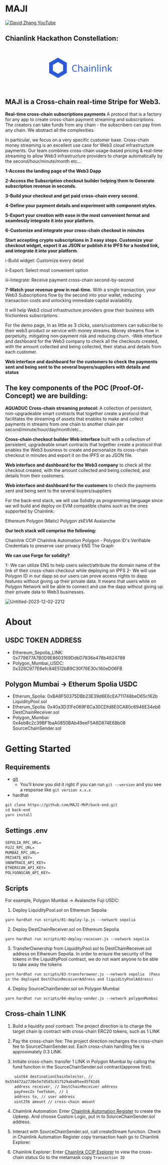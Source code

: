 # MAJI 
[![David Zhang YouTube](https://img.shields.io/badge/YouTube-FF0000?style=for-the-badge&logo=youtube&logoColor=white)](https://www.youtube.com/watch?v=hWrqhRe10s8)

## Chianlink Hackathon Constellation:
<br/>
<p align="center">
<a href="https://devpost.com/software/maji-3j8p1l?ref_content=user-portfolio&ref_feature=in_progress" target="_blank">
<img src="https://raw.githubusercontent.com/smartcontractkit/chainlink/develop/docs/logo-chainlink-blue.svg" width="225" alt="Chainlink logo">
</a>
</p>
<br/>

## MAJI is a Cross-chain real-time Stripe for Web3. 

**Real-time cross-chain subscriptions payments**
A protocol that is a factory for any app to create cross-chain payment streaming and subscriptions. The creators can take funds from any chain - the subscribers can pay from any chain. We abstract all the complexities. 

In particular, we focus on a very specific customer base. Cross-chain money streaming is an excellent use case for Web3 cloud infrastructure payments. Our team combines cross-chain usage-based pricing & real-time streaming to allow Web3 infrastructure providers to charge automatically by the second/hour/minute/month etc...

**1-Access the landing page of the Web3 Dapp**

**2-Access the Subscription checkout builder helping them to Generate subscription revenue in seconds.**

**3-Build your checkout and get paid cross-chain every second.**

**4-Define your payment details and experiment with component styles.**

**5-Export your creation with ease in the most convenient format and seamlessly integrate it into your platform.**

**6-Customize and integrate your cross-chain checkout in minutes**

**Start accepting crypto subscriptions in 3 easy steps. Customize your checkout widget, export it as JSON or publish it to IPFS for a hosted link, and integrate it into your platform.**

i-Build widget: Customize every detail

ii-Export: Select most convenient option

iii-Integrate: Receive payment cross-chain second-by-second

**7-Watch your revenue grow in real-time.**
With a single transaction, your Web3 Subscriptions flow by the second into your wallet, reducing transaction costs and unlocking immediate capital availability.

It will help Web3 cloud infrastructure providers grow their business with frictionless subscriptions.


For the demo page, In as little as 3 clicks, users/customers can subscribe to their web3 product or service with money streams. Money streams flow in perpetuity, mitigating non-payment risk and reducing churn. 
-Web interface and dashboard for the Web3 company to check all the checkouts created, with the amount collected and being collected, their status and details from each customer.

**Web interface and dashboard for the customers to check the payments sent and being sent to the several buyers/suppliers with details and status**

## The key components of the POC (Proof-Of-Concept) we are building:

**AQUADUC Cross-chain streaming protocol:**
A collection of persistent, non-upgradeable smart contracts that together create a protocol that facilitates the streaming of assets that enables to make and collect payments in streams from one chain to another chain per second/minute/hour/day/month/etc...

**Cross-chain checkout builder Web interface**
built with a collection of persistent, upgradeable smart contracts that together create a protocol that enables the Web3 business to create and personalize its cross-chain checkout in minutes and export it on the IPFS or as JSON file.

**Web interface and dashboard for the Web3 company**
to check all the checkout created, with the amount collected and being collected, and details from their customers.

**Web interface and dashboard for the customers**
to check the payments sent and being sent to the several buyers/suppliers

For the back-end stack, we will use Solidity as programming language since we will build and deploy on EVM compatible chains such as the ones supported by Chainlink:

Ethereum
Polygon (Matic)
Polygon zkEVM
Avalanche

**Our tech stack will comprise the following:**

Chainlink CCIP
Chainlink Automation
Polygon - Polygon ID's Verifiable Credentials to preserve user privacy
ENS
The Graph

**We can use Forge for solidity?**

1- We can utilize ENS to help users select/attribute the domain name of the link of their cross-chain checkout while deploying on IPFS
2- We will use Polygon ID in our dapp so our users can prove access rights to dapp features without giving up their private data. It means that users while on Polygon Network will be able to connect and use the dapp without giving up their private data to Web3 businesses. 

![Untitled-2023-12-02-2212](https://github.com/MAJI-MVP/back-end/assets/125990317/e1cd2d85-1203-438c-953a-93926d5041c1)

# About

## USDC TOKEN ADDRESS
- Ethereum_Sepolia_LINK: 0x779877A7B0D9E8603169DdbD7836e478b4624789
- Polygon_Mumbai_USDC: 0x326C977E6efc84E512bB9C30f76E30c160eD06FB

## Polygon Mumbai -> Etherum Spolia USDC
- Etherum_Spolia: 0xBA8F50375DBb23E39d6E6cEA711748beD65c162b LiquidityPool.sol
- Etherum_Spolia: 0x40a3D31Fe069F6Ca30CDfd8E0CA80c6946E34eb6 DestChainReceiver.sol
- Polygon_Mumbai: 0x4eb8c2c39BF1baA0850BAb49eeF5A6D874E68b08 SourceChainSender.sol

# Getting Started

## Requirements

- [git](https://git-scm.com/book/en/v2/Getting-Started-Installing-Git)
  - You'll know you did it right if you can run `git --version` and you see a response like `git version x.x.x`
- hardhat


```
git clone https://github.com/MAJI-MVP/back-end.git
cd back-end
yarn install
```


## Settings .env

```
SEPOLIA_RPC_URL=
FUJI_RPC_URL=
MUMBAI_RPC_URL=
PRIVATE_KEY=
SNOWTRACE_API_KEY=
ETHERSCAN_API_KEY=
POLYGONSCAN_API_KEY=
```


## Scripts

For example, Polygon Mumbai -> Avalanche Fuji USDC:

1. Deploy LiquidityPool.sol on Ethereum Sepolia

```
yarn hardhat run scripts/01-deploy-lp.js --network sepolia
```

2. Deploy DestChainReceiver.sol on Ethereum Sepolia

```
yarn hardhat run scripts/02-deploy-receiver.js --network sepolia
```

3. TransferOwnership from LiquidityPool.sol to DestChainReceiver.sol address on Ethereum Sepolia.
   In order to ensure the security of the tokens in the LiquidityPool contract, we do not want anyone to be able to take away the tokens

```
yarn hardhat run scripts/03-transferowner.js --network sepolia  (Pass in the deployed DestChainReceiverAddress and liquidityPoolAddress)
```

4. Deploy SourceChainSender.sol on Polygon Mumbai

```
yarn hardhat run scripts/04-deploy-sender.js --network polygonMumbai
```

## Cross-chain 1 LINK
1. Build a liquidity pool contract: The project direction is to charge the target chain lp contract with cross-chain ERC20 tokens, such as 1 LINK

2. Pay the cross-chain fee: The project direction recharges the cross-chain fee to SourceChainSender.sol. Each cross-chain handling fee is approximately 0.3 LINK.

3. Initiate cross-chain: transfer 1 LINK in Polygon Mumbai by calling the fund function in the SourceChainSender.sol contract(approve first).
```
    uint64 destinationChainSelector, // 0x554472a2720e5e7d5d3c817529aba05eed5f82d8
    address receiver, // DestChainReceiver address
    payFeesIn feeToken, // 1
    address to, // user address
    uint256 amount // cross-chain amount
 ```

4. Chainlink Automation: Enter [Chainlink Automation Register]([https://ccip.chain.link/](https://automation.chain.link/mumbai/91891732584567093379112087924008345583205370880517803548581144994370026233926)) to create the Upkeep.
   And choose Custom Logic, put in to SourceChainSender.sol address.

5. Interact with SourceChainSender.sol, call createStream function.
   Check in Chainlink Automation Register copy transaction hash go to Chianlink Explorer.


 6. Chainlink Explorer: Enter [Chainlink CCIP Explorer](https://ccip.chain.link/) to view the cross-chain status
    Go to the metamask copy ```Transaction ID ```
